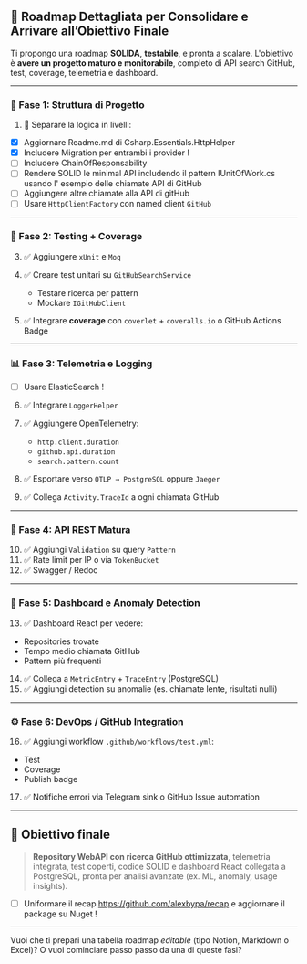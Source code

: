 ## 🧭 Roadmap Dettagliata per Consolidare e Arrivare all’Obiettivo Finale

Ti propongo una roadmap **SOLIDA**, **testabile**, e pronta a scalare. L'obiettivo è **avere un progetto maturo e monitorabile**, completo di API search GitHub, test, coverage, telemetria e dashboard.

---

### 📌 Fase 1: Struttura di Progetto

1. 🔹 Separare la logica in livelli:
- [x] Aggiornare Readme.md di Csharp.Essentials.HttpHelper
- [x] Includere Migration per entrambi i provider !
- [ ] Includere ChainOfResponsability
- [ ] Rendere SOLID le minimal API includendo il pattern IUnitOfWork.cs usando l' esempio delle chiamate API di GitHub
- [ ] Aggiungere altre chiamate alla API di gitHub
- [ ] Usare `HttpClientFactory` con named client `GitHub`

---

### 🧪 Fase 2: Testing + Coverage

3. ✅ Aggiungere `xUnit` e `Moq`
4. ✅ Creare test unitari su `GitHubSearchService`

   * Testare ricerca per pattern
   * Mockare `IGitHubClient`
5. ✅ Integrare **coverage** con `coverlet` + `coveralls.io` o GitHub Actions Badge

---

### 📊 Fase 3: Telemetria e Logging
- [ ] Usare ElasticSearch !

6. ✅ Integrare `LoggerHelper`
7. ✅ Aggiungere OpenTelemetry:

   * `http.client.duration`
   * `github.api.duration`
   * `search.pattern.count`
8. ✅ Esportare verso `OTLP → PostgreSQL` oppure `Jaeger`
9. ✅ Collega `Activity.TraceId` a ogni chiamata GitHub

---

### 🧩 Fase 4: API REST Matura

10. ✅ Aggiungi `Validation` su query `Pattern`
11. ✅ Rate limit per IP o via `TokenBucket`
12. ✅ Swagger / Redoc

---

### 🧬 Fase 5: Dashboard e Anomaly Detection

13. ✅ Dashboard React per vedere:

* Repositories trovate
* Tempo medio chiamata GitHub
* Pattern più frequenti

14. ✅ Collega a `MetricEntry` + `TraceEntry` (PostgreSQL)
15. ✅ Aggiungi detection su anomalie (es. chiamate lente, risultati nulli)

---

### ⚙️ Fase 6: DevOps / GitHub Integration

16. ✅ Aggiungi workflow `.github/workflows/test.yml`:

* Test
* Coverage
* Publish badge

17. ✅ Notifiche errori via Telegram sink o GitHub Issue automation

---

## 🎯 Obiettivo finale

> **Repository WebAPI con ricerca GitHub ottimizzata**, telemetria integrata, test coperti, codice SOLID e dashboard React collegata a PostgreSQL, pronta per analisi avanzate (ex. ML, anomaly, usage insights).

- [ ] Uniformare il recap https://github.com/alexbypa/recap e aggiornare il package su Nuget !
---

Vuoi che ti prepari una tabella roadmap *editable* (tipo Notion, Markdown o Excel)? O vuoi cominciare passo passo da una di queste fasi?
